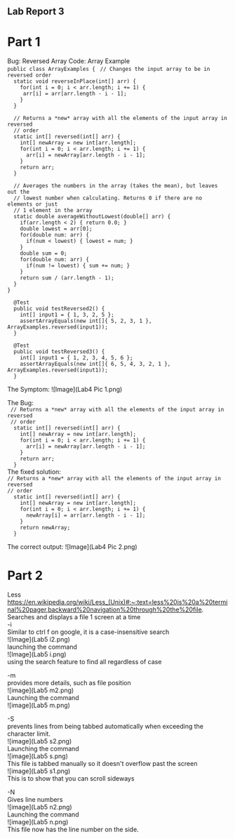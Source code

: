 ## Lab Report 3


# Part 1
Bug: Reversed Array
Code: Array Example
<br>
`public class ArrayExamples {`
`  // Changes the input array to be in reversed order ` <br>
`  static void reverseInPlace(int[] arr) {` <br>
`    for(int i = 0; i < arr.length; i += 1) {` <br>
`      arr[i] = arr[arr.length - i - 1]; ` <br>
`    }` <br>
`  }`

`  // Returns a *new* array with all the elements of the input array in reversed` <br>
`  // order` <br>
`  static int[] reversed(int[] arr) {` <br>
`    int[] newArray = new int[arr.length];` <br>
`    for(int i = 0; i < arr.length; i += 1) {` <br>
`      arr[i] = newArray[arr.length - i - 1];` <br>
`    }` <br>
`    return arr;` <br>
`  }`

`  // Averages the numbers in the array (takes the mean), but leaves out the` <br>
`  // lowest number when calculating. Returns 0 if there are no elements or just` <br>
`  // 1 element in the array` <br>
`  static double averageWithoutLowest(double[] arr) {` <br>
`    if(arr.length < 2) { return 0.0; }`<br>
`    double lowest = arr[0];`<br>
`    for(double num: arr) {`<br>
`      if(num < lowest) { lowest = num; }`<br>
`    }`<br>
`    double sum = 0;`<br>
`    for(double num: arr) {`<br>
`      if(num != lowest) { sum += num; }`<br>
`    }`<br>
`    return sum / (arr.length - 1);`<br>
`  }`<br>
`}`<br>

`  @Test`<br>
`  public void testReversed2() {`<br>
`    int[] input1 = { 1, 3, 2, 5 };`<br>
`    assertArrayEquals(new int[]{ 5, 2, 3, 1 }, ArrayExamples.reversed(input1));`<br>
`  }`

`  @Test`<br>
`  public void testReversed3() {`<br>
`    int[] input1 = { 1, 2, 3, 4, 5, 6 };`<br>
`    assertArrayEquals(new int[]{ 6, 5, 4, 3, 2, 1 }, ArrayExamples.reversed(input1));`<br>
`  }`

The Symptom: 
![Image](Lab4 Pic 1.png)

The Bug: <br>
` // Returns a *new* array with all the elements of the input array in reversed`<br>
` // order`<br>
`  static int[] reversed(int[] arr) {`<br>
`    int[] newArray = new int[arr.length];`<br>
`    for(int i = 0; i < arr.length; i += 1) {`<br>
`      arr[i] = newArray[arr.length - i - 1];`<br>
`    }`<br>
`    return arr;`<br>
`  }`
<br>
The fixed solution: <br>
`// Returns a *new* array with all the elements of the input array in reversed`<br>
`// order`<br>
`  static int[] reversed(int[] arr) {`<br>
`    int[] newArray = new int[arr.length];`<br>
`    for(int i = 0; i < arr.length; i += 1) {`<br>
`      newArray[i] = arr[arr.length - i - 1];`<br>
`    }`<br>
`    return newArray;`<br>
`  }`<br>

  The correct output:
  ![Image](Lab4 Pic 2.png)
# Part 2

Less <br>
https://en.wikipedia.org/wiki/Less_(Unix)#:~:text=less%20is%20a%20terminal%20pager,backward%20navigation%20through%20the%20file.
<br>
Searches and displays a file 1 screen at a time
<br>
-i
<br>
Similar to ctrl f on google, it is a case-insensitive search
<br>
![Image](Lab5 i2.png)<br>
launching the command<br>
![Image](Lab5 i.png)<br>
using the search feature to find all regardless of case<br>

-m
<br>
provides more details, such as file position 
<br>
![image](Lab5 m2.png)<br>
Launching the command<br>
![image](Lab5 m.png)<br>


-S
<br>
prevents lines from being tabbed automatically when exceeding the character limit. 
<br>
![image](Lab5 s2.png)<br>
Launching the command<br>
![image](Lab5 s.png)<br>
This file is tabbed manually so it doesn't overflow past the screen<br>
![image](Lab5 s1.png)<br>
This is to show that you can scroll sideways<br>

-N
<br>
Gives line numbers
<br>
![image](Lab5 n2.png)<br>
Launching the command<br>
![image](Lab5 n.png)<br>
This file now has the line number on the side.



